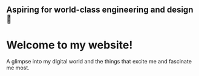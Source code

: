 ## Aspiring for world-class engineering and design 🎨

# Welcome to my website! 
A glimpse into my digital world and the things that excite me and fascinate me most. 